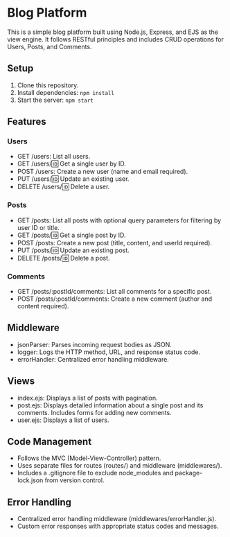 # Blog Platform

This is a simple blog platform built using Node.js, Express, and EJS as the view engine. It follows RESTful principles and includes CRUD operations for Users, Posts, and Comments.

## Setup

1. Clone this repository.
2. Install dependencies: `npm install`
3. Start the server: `npm start`

## Features

### Users
- GET /users: List all users.
- GET /users/:id: Get a single user by ID.
- POST /users: Create a new user (name and email required).
- PUT /users/:id: Update an existing user.
- DELETE /users/:id: Delete a user.

### Posts
- GET /posts: List all posts with optional query parameters for filtering by user ID or title.
- GET /posts/:id: Get a single post by ID.
- POST /posts: Create a new post (title, content, and userId required).
- PUT /posts/:id: Update an existing post.
- DELETE /posts/:id: Delete a post.

### Comments
- GET /posts/:postId/comments: List all comments for a specific post.
- POST /posts/:postId/comments: Create a new comment (author and content required).

## Middleware

- jsonParser: Parses incoming request bodies as JSON.
- logger: Logs the HTTP method, URL, and response status code.
- errorHandler: Centralized error handling middleware.

## Views

- index.ejs: Displays a list of posts with pagination.
- post.ejs: Displays detailed information about a single post and its comments. Includes forms for adding new comments.
- user.ejs: Displays a list of users.

## Code Management

- Follows the MVC (Model-View-Controller) pattern.
- Uses separate files for routes (routes/) and middleware (middlewares/).
- Includes a .gitignore file to exclude node_modules and package-lock.json from version control.

## Error Handling

- Centralized error handling middleware (middlewares/errorHandler.js).
- Custom error responses with appropriate status codes and messages.
